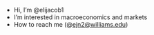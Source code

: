 - Hi, I’m @elijacob1
- I’m interested in macroeconomics and markets
- How to reach me (@ejn2@williams.edu)

<!---
elijacob1/elijacob1 is a ✨ special ✨ repository because its `README.md` (this file) appears on your GitHub profile.
You can click the Preview link to take a look at your changes.
--->
